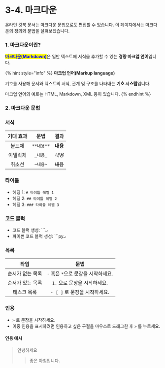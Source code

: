 # 3-4. 마크다운

온라인 깃북 문서는 마크다운 문법으로도 편집할 수 있습니다. 이 페이지에서는 마크다운의 정의와 문법을 살펴보겠습니다.

### 1. 마크다운이란?

<mark style="color:blue;">**마크다운(Markdown)**</mark>은 일반 텍스트에 서식을 추가할 수 있는 **경량  마크업 언어**입니다.

{% hint style="info" %}
**마크업 언어(Markup language)**

기호를  사용해 문서와 텍스트의 서식, 관계 및 구조를 나타내는 **기호 시스템**입니다. &#x20;

마크업 언어의 예로는 HTML, Markdown,  XML 등이 있습니다.
{% endhint %}

### 2. 마크다운 문법

### 서식

| 기대 효과 |    문법    |   결과   |
| :---: | :------: | :----: |
|  볼드체  | `**내용**` | **내용** |
|  이탤릭체 |  `_내용_`  |  _내용_  |
|  취소선  |   `~내용~` | ~~내용~~ |

### 타이틀

* 헤딩 1: `# 타이틀 레벨 1`
* 헤딩 2: `## 타이틀 레벨 2`
* 헤딩 3: `### 타이틀 레벨 3`

### 코드 블럭

* 코드 블럭  생성:   \`\`\``↵`&#x20;
* 파이썬 코드 블럭 생성:   \`\`\`py`↵`&#x20;

### 목록

|     타입    |            문법           |
| :-------: | :---------------------: |
| 순서가 없는 목록 | `-` 혹은 `*`으로 문장을 시작하세요. |
| 순서가 있는 목록 |   `1.` 으로 문장을 시작하세요.    |
|   태스크 목록  |   `- [ ]` 로 문장을 시작하세요.  |

### 인용

* `>` 로 문장을 시작하세요.
* 이중 인용을 표시하려면 인용하고 싶은 구절을 마우스로 드래그한 후 `>` 를 누르세요.

#### 인용 예시

> 안녕하세요
>
> > 좋은 아침입니다.



